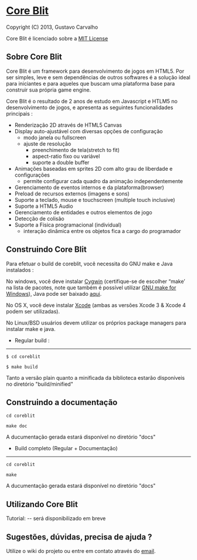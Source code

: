[Core Blit](http://github.com/gfcarvalho/coreblit)
=============================================================================

Copyright (C) 2013, Gustavo Carvalho

Core Blit é licenciado sobre a [MIT License](http://www.opensource.org/licenses/mit-license.php)

Sobre Core Blit
-------------------------------------------------------------------------------
Core Blit é um framework para desenvolvimento de jogos em HTML5.
Por ser simples, leve e sem dependências de outros softwares é a solução ideal para iniciantes e para aqueles que buscam uma plataforma base para construir sua própria game engine.

Core Blit é o resultado de 2 anos de estudo em Javascript e HTLM5 no desenvolvimento de jogos, e apresenta as seguintes funcionalidades principais :

- Renderização 2D através de HTML5 Canvas
- Display auto-ajustável com diversas opções de configuração
  - modo janela ou fullscreen
  - ajuste de resolução
	- preenchimento de tela(stretch to fit)
	- aspect-ratio fixo ou variável
	- suporte a double buffer
- Animações baseadas em sprites 2D com alto grau de liberdade e configurações
	- permite configurar cada quadro da animação independentemente
- Gerenciamento de eventos internos e da plataforma(browser)
- Preload de recursos externos (imagens e sons)
- Suporte a teclado, mouse e touchscreen (multiple touch inclusive)
- Suporte a HTML5 Audio
- Gerenciamento de entidades e outros elementos de jogo
- Detecção de colisão
- Suporte a Física programacional (individual)
	- interação dinâmica entre os objetos fica a cargo do programador


Construindo Core Blit
-------------------------------------------------------------------------------
Para efetuar o build de coreblit, você necessita do GNU make e Java instalados :

No windows, você deve instalar [Cygwin](http://cygwin.com/) (certifique-se de escolher “make’ na lista de pacotes, note que também é possível utilizar [GNU make for Windows](http://gnuwin32.sourceforge.net/packages/make.htm)), Java pode ser baixado [aqui](http://java.com/en/download/index.jsp).

No OS X, você deve instalar [Xcode](https://developer.apple.com/xcode/) (ambas as versões Xcode 3 & Xcode 4 podem ser utilizadas).

No Linux/BSD usuários devem utilizar os próprios package managers para instalar make e java.

* Regular build :
-------------------------------------------------------------------------------
`$ cd coreblit`

`$ make build`

Tanto a versão plain quanto a minificada da biblioteca estarão disponíveis no diretório "build/minified"

Construindo a documentação
-------------------------------------------------------------------------------
`cd coreblit`

`make doc`

A ducumentação gerada estará disponível no diretório "docs"

* Build completo (Regular + Documentação)
-------------------------------------------------------------------------------
`cd coreblit`

`make`

A ducumentação gerada estará disponível no diretório "docs"

Utilizando Core Blit
-------------------------------------------------------------------------------
Tutorial: -- será disponibilizado em breve

Sugestões, dúvidas, precisa de ajuda ?
-------------------------------------------------------------------------------
Utilize o wiki do projeto ou entre em contato através do [email](mailto:gustavo.carvalho@ufv.br).
